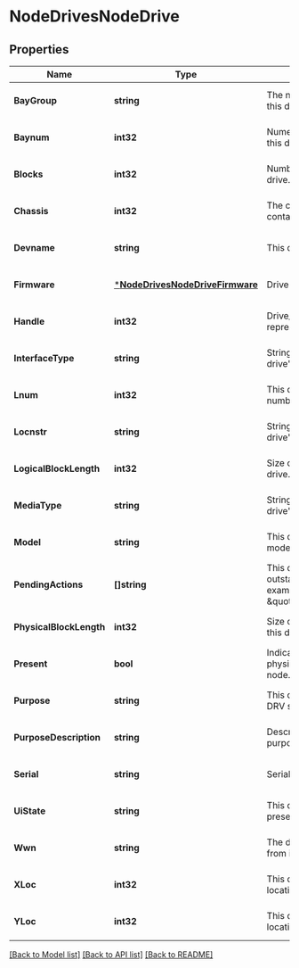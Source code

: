 # NodeDrivesNodeDrive

## Properties
Name | Type | Description | Notes
------------ | ------------- | ------------- | -------------
**BayGroup** | **string** | The name of the bay group this drive belongs to. | [optional] [default to null]
**Baynum** | **int32** | Numerical representation of this drive&#39;s bay. | [optional] [default to null]
**Blocks** | **int32** | Number of blocks on this drive. | [optional] [default to null]
**Chassis** | **int32** | The chassis number which contains this drive. | [optional] [default to null]
**Devname** | **string** | This drive&#39;s device name. | [optional] [default to null]
**Firmware** | [***NodeDrivesNodeDriveFirmware**](NodeDrivesNodeDriveFirmware.md) | Drive firmware information. | [optional] [default to null]
**Handle** | **int32** | Drive_d&#39;s handle representation for this drive | [optional] [default to null]
**InterfaceType** | **string** | String representtation of this drive&#39;s interface type. | [optional] [default to null]
**Lnum** | **int32** | This drive&#39;s logical drive number in IFS. | [optional] [default to null]
**Locnstr** | **string** | String representation of this drive&#39;s physical location. | [optional] [default to null]
**LogicalBlockLength** | **int32** | Size of a logical block on this drive. | [optional] [default to null]
**MediaType** | **string** | String representation of this drive&#39;s media type. | [optional] [default to null]
**Model** | **string** | This drive&#39;s manufacturer and model. | [optional] [default to null]
**PendingActions** | **[]string** | This drive&#39;s current outstanding actions. For example, \&quot;add\&quot; or \&quot;firmware_update\&quot;. | [optional] [default to null]
**PhysicalBlockLength** | **int32** | Size of a physical block on this drive. | [optional] [default to null]
**Present** | **bool** | Indicates whether this drive is physically present in the node. | [optional] [default to null]
**Purpose** | **string** | This drive&#39;s purpose in the DRV state machine. | [optional] [default to null]
**PurposeDescription** | **string** | Description of this drive&#39;s purpose. | [optional] [default to null]
**Serial** | **string** | Serial number for this drive. | [optional] [default to null]
**UiState** | **string** | This drive&#39;s state as presented to the UI. | [optional] [default to null]
**Wwn** | **string** | The drive&#39;s &#39;worldwide name&#39; from its NAA identifiers. | [optional] [default to null]
**XLoc** | **int32** | This drive&#39;s x-axis grid location. | [optional] [default to null]
**YLoc** | **int32** | This drive&#39;s y-axis grid location. | [optional] [default to null]

[[Back to Model list]](../README.md#documentation-for-models) [[Back to API list]](../README.md#documentation-for-api-endpoints) [[Back to README]](../README.md)


